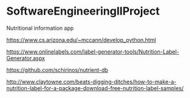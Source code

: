 # SoftwareEngineeringIIProject
Nutritional information app

https://www.cs.arizona.edu/~mccann/develop_python.html

https://www.onlinelabels.com/label-generator-tools/Nutrition-Label-Generator.aspx

https://github.com/schirinos/nutrient-db

http://www.claytowne.com/beats-digging-ditches/how-to-make-a-nutrition-label-for-a-package-download-free-nutrition-label-samples/
